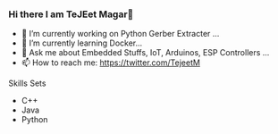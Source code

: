 ### Hi there I am TeJEet Magar👋


- 🔭 I’m currently working on Python Gerber Extracter ...
- 🌱 I’m currently learning Docker...
- 💬 Ask me about Embedded Stuffs, IoT, Arduinos, ESP Controllers ...
- 📫 How to reach me: https://twitter.com/TejeetM 

Skills Sets 
- C++
- Java
- Python


